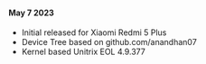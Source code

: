 #### May 7 2023
- Initial released for Xiaomi Redmi 5 Plus
- Device Tree based on github.com/anandhan07
- Kernel based Unitrix EOL 4.9.377
